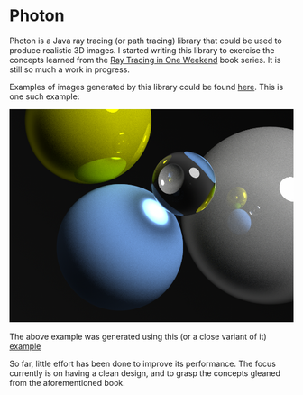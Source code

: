 # Photon

Photon is a Java ray tracing (or path tracing) library that could be 
used to produce realistic 3D images. I started writing this library 
to exercise the concepts learned from the [Ray Tracing in One 
Weekend](https://raytracing.github.io) book series. It is still so
much a work in progress.

Examples of images generated by this library could be found 
[here](./images). This is one such example:

![example](./images/GlassGlobe.png)

The above example was generated using this (or a close variant of it) 
[example](./src/test/java/io/github/ghadeeras/photon/examples/Globes.java)

So far, little effort has been done to improve its performance. The
focus currently is on having a clean design, and to grasp the concepts
gleaned from the aforementioned book.